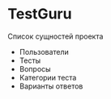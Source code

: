 # TestGuru

Список сущностей проекта
* Пользователи 
* Тесты
* Вопросы
* Категории теста
* Варианты ответов
